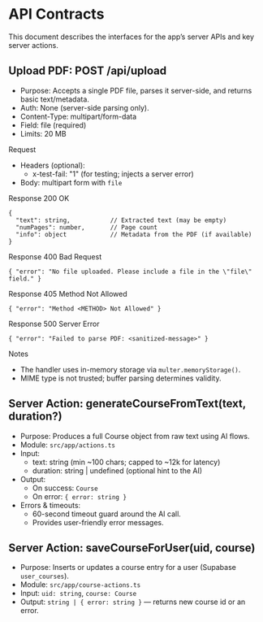 # API Contracts

This document describes the interfaces for the app’s server APIs and key server actions.

## Upload PDF: POST /api/upload

- Purpose: Accepts a single PDF file, parses it server-side, and returns basic text/metadata.
- Auth: None (server-side parsing only).
- Content-Type: multipart/form-data
- Field: file (required)
- Limits: 20 MB

Request

- Headers (optional):
  - x-test-fail: "1" (for testing; injects a server error)
- Body: multipart form with `file`

Response 200 OK

```
{
  "text": string,           // Extracted text (may be empty)
  "numPages": number,       // Page count
  "info": object            // Metadata from the PDF (if available)
}
```

Response 400 Bad Request

```
{ "error": "No file uploaded. Please include a file in the \"file\" field." }
```

Response 405 Method Not Allowed

```
{ "error": "Method <METHOD> Not Allowed" }
```

Response 500 Server Error

```
{ "error": "Failed to parse PDF: <sanitized-message>" }
```

Notes

- The handler uses in-memory storage via `multer.memoryStorage()`.
- MIME type is not trusted; buffer parsing determines validity.

## Server Action: generateCourseFromText(text, duration?)

- Purpose: Produces a full Course object from raw text using AI flows.
- Module: `src/app/actions.ts`
- Input:
  - text: string (min ~100 chars; capped to ~12k for latency)
  - duration: string | undefined (optional hint to the AI)
- Output:
  - On success: `Course`
  - On error: `{ error: string }`
- Errors & timeouts:
  - 60-second timeout guard around the AI call.
  - Provides user-friendly error messages.

## Server Action: saveCourseForUser(uid, course)

- Purpose: Inserts or updates a course entry for a user (Supabase `user_courses`).
- Module: `src/app/course-actions.ts`
- Input: `uid: string`, `course: Course`
- Output: `string | { error: string }` — returns new course id or an error.
